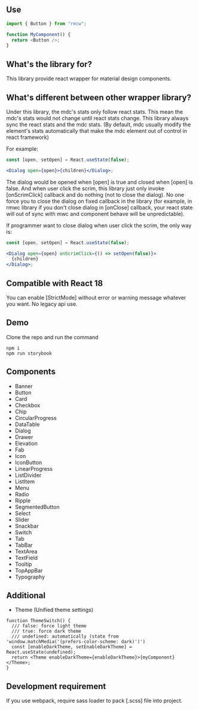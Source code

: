 ## Use

```js
import { Button } from "rmcw";

function MyComponent() {
  return <Button />;
}
```

## What's the library for?

This library provide react wrapper for material design components.

## What's different between other wrapper library?

Under this library, the mdc's stats only follow react stats. This mean the mdc's stats would not change until react stats change. This library always sync the react stats and the mdc stats. (By default, mdc usually modify the element's stats automatically that make the mdc element out of control in react framework)

For example:

```jsx
const [open, setOpen] = React.useState(false);

<Dialog open={open}>{children}</Dialog>;
```

The dialog would be opened when [open] is true and closed when [open] is false. And when user click the scrim, this library just only invoke [onScrimClick] callback and do nothing (not to close the dialog). No one force you to close the dialog on fixed callback in the library (for example, in rmwc library if you don't close dialog in [onClose] callback, your react state will out of sync with mwc and component behave will be unpredictable).

If programmer want to close dialog when user click the scrim, the only way is:

```jsx
const [open, setOpen] = React.useState(false);

<Dialog open={open} onScrimClick={() => setOpen(false)}>
  {children}
</Dialog>;
```

## Compatible with React 18

You can enable [StrictMode] without error or warning message whatever you want. No legacy api use.

## Demo

Clone the repo and run the command

```console
npm i
npm run storybook
```

## Components

- Banner
- Button
- Card
- Checkbox
- Chip
- CircularProgress
- DataTable
- Dialog
- Drawer
- Elevation
- Fab
- Icon
- IconButton
- LinearProgress
- ListDivider
- ListItem
- Menu
- Radio
- Ripple
- SegmentedButton
- Select
- Slider
- Snackbar
- Switch
- Tab
- TabBar
- TextArea
- TextField
- Tooltip
- TopAppBar
- Typography

## Additional

- Theme (Unified theme settings)

```tsx
function ThemeSwitch() {
  /// false: force light theme
  /// true: force dark theme
  /// undefined: automatically (state from 'window.matchMedia('(prefers-color-scheme: dark)')')
  const [enableDarkTheme, setEnableDarkTheme] = React.useState(undefined);
  return <Theme enableDarkTheme={enableDarkTheme}>{myComponent}</Theme>;
}
```

## Development requirement

If you use webpack, require sass loader to pack [.scss] file into project.
